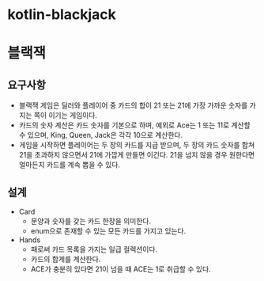 # kotlin-blackjack

# 블랙잭

## 요구사항

- 블랙잭 게임은 딜러와 플레이어 중 카드의 합이 21 또는 21에 가장 가까운 숫자를 가지는 쪽이 이기는 게임이다.
- 카드의 숫자 계산은 카드 숫자를 기본으로 하며, 예외로 Ace는 1 또는 11로 계산할 수 있으며, King, Queen, Jack은 각각 10으로 계산한다.
- 게임을 시작하면 플레이어는 두 장의 카드를 지급 받으며, 두 장의 카드 숫자를 합쳐 21을 초과하지 않으면서 21에 가깝게 만들면 이긴다. 21을 넘지 않을 경우 원한다면 얼마든지 카드를 계속 뽑을 수 있다.

## 설계 

- Card
    - 문양과 숫자를 갖는 카드 한장을 의미한다.
    - enum으로 존재할 수 있는 모든 카드를 가지고 있는다.
- Hands
    - 패로써 카드 목록을 가지는 일급 컬렉션이다.
    - 카드의 합계를 계산한다.
    - ACE가 충분히 있다면 21이 넘을 때 ACE는 1로 취급할 수 있다.